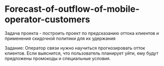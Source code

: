 # Forecast-of-outflow-of-mobile-operator-customers
Задача проекта - построить проект по предсказанию оттока клиентов и применения скидочной политики для их удержания

Задание: Оператор связи нужно научиться прогнозировать отток клиентов. 
Если выяснится, что пользователь планирует уйти, ему будут предложены промокоды и специальные условия. 
